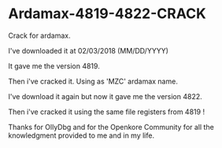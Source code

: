 # Ardamax-4819-4822-CRACK

Crack for ardamax.

I've downloaded it at 02/03/2018 (MM/DD/YYYY)

It gave me the version 4819.

Then i've cracked it. Using as 'MZC' ardamax name.

I've download it again but now it gave me the version 4822.

Then i've cracked it using the same file registers from 4819 ! 



Thanks for OllyDbg and for the Openkore Community for all the knowledgment provided to me and in my life.
